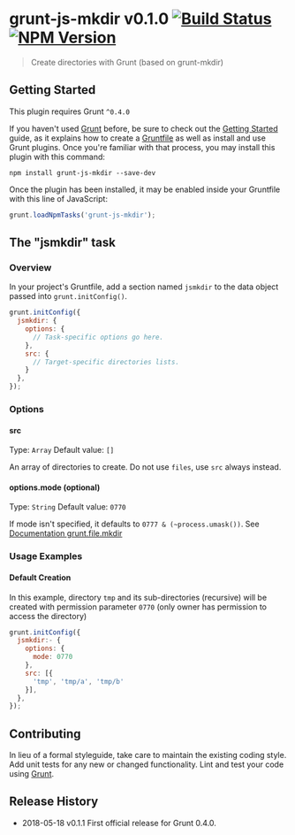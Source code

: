 # grunt-js-mkdir v0.1.0 [![Build Status](https://travis-ci.org/afuscella/grunt-js-mkdir.svg?branch=master)](https://travis-ci.org/afuscella/grunt-js-mkdir) [![NPM Version](http://img.shields.io/npm/v/grunt-js-mkdir.svg?style=flat)](https://www.npmjs.org/package/grunt-js-mkdir)

> Create directories with Grunt (based on grunt-mkdir)

## Getting Started
This plugin requires Grunt `^0.4.0`

If you haven't used [Grunt](http://gruntjs.com/) before, be sure to check out the [Getting Started](http://gruntjs.com/getting-started) guide, as it explains how to create a [Gruntfile](http://gruntjs.com/sample-gruntfile) as well as install and use Grunt plugins. Once you're familiar with that process, you may install this plugin with this command:

```shell
npm install grunt-js-mkdir --save-dev
```

Once the plugin has been installed, it may be enabled inside your Gruntfile with this line of JavaScript:

```js
grunt.loadNpmTasks('grunt-js-mkdir');
```

## The "jsmkdir" task

### Overview
In your project's Gruntfile, add a section named `jsmkdir` to the data object passed into `grunt.initConfig()`.

```js
grunt.initConfig({
  jsmkdir: {
    options: {
      // Task-specific options go here.
    },
    src: {
      // Target-specific directories lists.
    }
  },
});
```

### Options

#### src
Type: `Array`
Default value: `[]`

An array of directories to create. Do not use `files`, use `src` always instead.

#### options.mode (optional)
Type: `String`
Default value: `0770`

If mode isn't specified, it defaults to `0777 & (~process.umask())`. See [Documentation grunt.file.mkdir](https://gruntjs.com/api/grunt.file#grunt.file.mkdir)

### Usage Examples

#### Default Creation
In this example, directory `tmp` and its sub-directories (recursive) will be created with permission parameter `0770` (only owner has permission to access the directory)

```js
grunt.initConfig({
  jsmkdir:- {
    options: {
      mode: 0770
    },
    src: [{
      'tmp', 'tmp/a', 'tmp/b'
    }],
  },
});
```

## Contributing
In lieu of a formal styleguide, take care to maintain the existing coding style. Add unit tests for any new or changed functionality. Lint and test your code using [Grunt](http://gruntjs.com/).

## Release History
* 2018-05-18  v0.1.1  First official release for Grunt 0.4.0.
